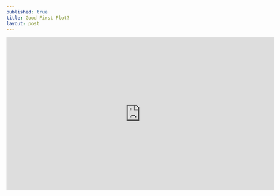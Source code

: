 ```yaml
---
published: true
title: Good First Plot?
layout: post
---
```

<iframe width="700" height="400" frameborder="0" scrolling="no" src="https://plot.ly/~maegul/44.embed"></iframe>